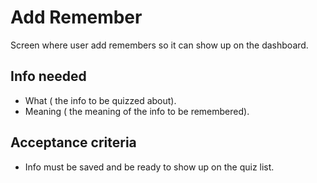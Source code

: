 # Add Remember

Screen where user add remembers so it can show up on the dashboard.


## Info needed
- What ( the info to be quizzed about).
- Meaning ( the meaning of the info to be remembered).

## Acceptance criteria
- Info must be saved and be ready to show up on the quiz list.

